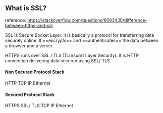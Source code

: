 ## What is SSL?
reference: https://stackoverflow.com/questions/6093430/difference-between-https-and-ssl

SSL is Secure Socket Layer. It is basically a protocol for transferring data securely online. It ==encrypts== and ==authenticates== the data between a browser and a server.

HTTPS runs over SSL / TLS (Transport Layer Security). It is HTTP connection delivering data secured using SSL/ TLS.

#### Non Secured Protocol Stack
HTTP
TCP
IP
Ethernet

#### Secured Protocol Stack
HTTPS
SSL/ TLS
TCP
IP 
Ethernet